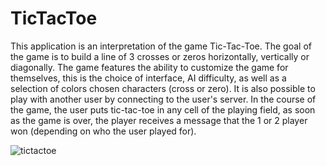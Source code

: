 # TicTacToe

This application is an interpretation of the game Tic-Tac-Toe. The goal of the game is to build a line of 3 crosses or zeros horizontally, vertically or diagonally.
The game features the ability to customize the game for themselves, this is the choice of interface, AI difficulty, as well as a selection of colors chosen characters (cross or zero). It is also possible to play with another user by connecting to the user's server.
In the course of the game, the user puts tic-tac-toe in any cell of the playing field, as soon as the game is over, the player receives a message that the 1 or 2 player won (depending on who the user played for).

![tictactoe](https://user-images.githubusercontent.com/61186198/109673416-10f19000-7b87-11eb-93ec-060428b8a65d.gif)
